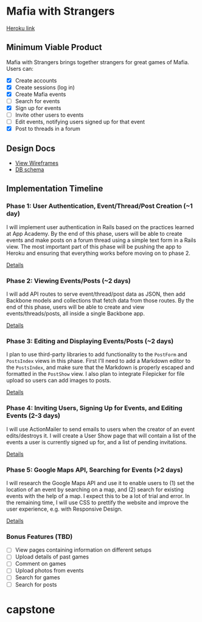 # Mafia with Strangers

[Heroku link][heroku]

[heroku]: https://mafiawithstrangers.herokuapp.com/

## Minimum Viable Product
Mafia with Strangers brings together strangers for great games of Mafia. Users can:

<!-- This is a Markdown checklist. Use it to keep track of your progress! -->

- [x] Create accounts
- [x] Create sessions (log in)
- [x] Create Mafia events
- [ ] Search for events
- [x] Sign up for events
- [ ] Invite other users to events
- [ ] Edit events, notifying users signed up for that event
- [x] Post to threads in a forum

## Design Docs
* [View Wireframes][views]
* [DB schema][schema]

[views]: ./docs/views.md
[schema]: ./docs/schema.md

## Implementation Timeline

### Phase 1: User Authentication, Event/Thread/Post Creation (~1 day)
I will implement user authentication in Rails based on the practices learned at
App Academy. By the end of this phase, users will be able to create events and make
posts on a forum thread using a simple text form in a Rails view. The most important
part of this phase will be pushing the app to Heroku and ensuring that everything
works before moving on to phase 2.

[Details][phase-one]

### Phase 2: Viewing Events/Posts (~2 days)
I will add API routes to serve event/thread/post data as JSON, then add Backbone
models and collections that fetch data from those routes. By the end of this
phase, users will be able to create and view events/threads/posts, all
inside a single Backbone app.

[Details][phase-two]

### Phase 3: Editing and Displaying Events/Posts (~2 days)
I plan to use third-party libraries to add functionality to the `PostForm` and
`PostsIndex` views in this phase. First I'll need to add a Markdown editor to the
`PostsIndex`, and make sure that the Markdown is properly escaped and formatted in
the `PostShow` view. I also plan to integrate Filepicker for file upload so
users can add images to posts.

[Details][phase-three]

### Phase 4: Inviting Users, Signing Up for Events, and Editing Events (2-3 days)
I will use ActionMailer to send emails to users when the creator of an event
edits/destroys it. I will create a User Show page that will contain a list of the
events a user is currently signed up for, and a list of pending invitations.

[Details][phase-four]

### Phase 5: Google Maps API, Searching for Events (>2 days)
I will research the Google Maps API and use it to enable users to (1) set the location of an
event by searching on a map, and (2) search for existing events with the help of
a map. I expect this to be a lot of trial and error.
In the remaining time, I will use CSS to prettify the website and improve
the user experience, e.g. with Responsive Design.

[Details][phase-five]

### Bonus Features (TBD)
- [ ] View pages containing information on different setups
- [ ] Upload details of past games
- [ ] Comment on games
- [ ] Upload photos from events
- [ ] Search for games
- [ ] Search for posts

[phase-one]: ./docs/phases/phase1.md
[phase-two]: ./docs/phases/phase2.md
[phase-three]: ./docs/phases/phase3.md
[phase-four]: ./docs/phases/phase4.md
[phase-five]: ./docs/phases/phase5.md

# capstone
